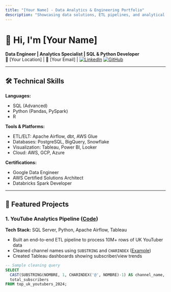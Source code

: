 ```yaml
---
title: "[Your Name] - Data Analytics & Engineering Portfolio"
description: "Showcasing data solutions, ETL pipelines, and analytical insights"
---
```


# 👋 Hi, I'm [Your Name]  
**Data Engineer | Analytics Specialist | SQL & Python Developer**  
📍 [Your Location] | 📧 [Your Email] | [![LinkedIn](https://img.shields.io/badge/LinkedIn-0077B5?style=flat&logo=linkedin)](https://linkedin.com/in/yourprofile) [![GitHub](https://img.shields.io/badge/GitHub-181717?style=flat&logo=github)](https://github.com/yourusername)

---

## 🛠️ Technical Skills  
**Languages:**  
- SQL (Advanced)  
- Python (Pandas, PySpark)  
- R  

**Tools & Platforms:**  
- ETL/ELT: Apache Airflow, dbt, AWS Glue  
- Databases: PostgreSQL, BigQuery, Snowflake  
- Visualization: Tableau, Power BI, Looker  
- Cloud: AWS, GCP, Azure  

**Certifications:**  
- Google Data Engineer  
- AWS Certified Solutions Architect  
- Databricks Spark Developer  

---

## 📂 Featured Projects  

### 1. YouTube Analytics Pipeline ([Code](https://github.com/yourrepo/youtube-pipeline))  
**Tech Stack:** SQL Server, Python, Apache Airflow, Tableau  
- Built an end-to-end ETL pipeline to process 10M+ rows of UK YouTuber data  
- Cleaned channel names using `SUBSTRING` and `CHARINDEX` ([Example](https://yourportfolio.com/youtube-cleaning))  
- Created Tableau dashboards showing subscriber/view trends  

```sql
-- Sample cleaning query
SELECT 
  CAST(SUBSTRING(NOMBRE, 1, CHARINDEX('@', NOMBRE)-1) AS channel_name,
  total_subscribers 
FROM top_uk_youtubers_2024;
